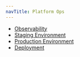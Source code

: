 ```yaml
---
navTitle: Platform Ops
---
```


 - [Observability](./observability.md)
 - [Staging Environment](./staging.md)
 - [Production Environment](./production.md)
 - [Deployment](./deployment.md)